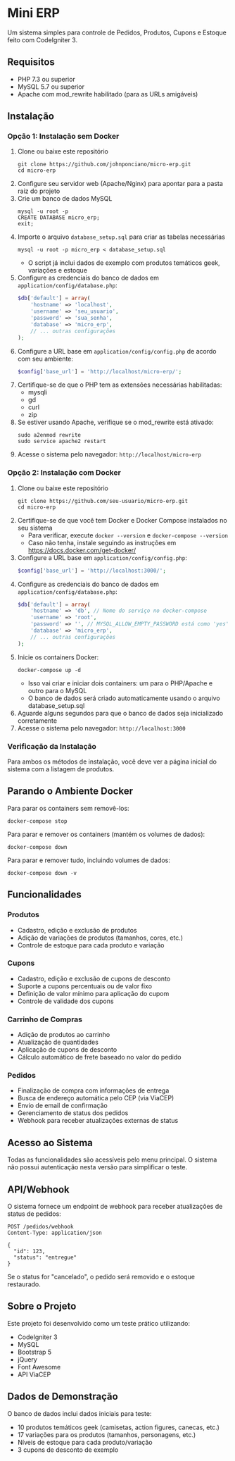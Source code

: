 # Mini ERP

Um sistema simples para controle de Pedidos, Produtos, Cupons e Estoque feito com CodeIgniter 3.

## Requisitos

- PHP 7.3 ou superior
- MySQL 5.7 ou superior
- Apache com mod_rewrite habilitado (para as URLs amigáveis)

## Instalação

### Opção 1: Instalação sem Docker

1. Clone ou baixe este repositório
   ```
   git clone https://github.com/johnponciano/micro-erp.git
   cd micro-erp
   ```
2. Configure seu servidor web (Apache/Nginx) para apontar para a pasta raiz do projeto
3. Crie um banco de dados MySQL
   ```
   mysql -u root -p
   CREATE DATABASE micro_erp;
   exit;
   ```
4. Importe o arquivo `database_setup.sql` para criar as tabelas necessárias
   ```
   mysql -u root -p micro_erp < database_setup.sql
   ```
   - O script já inclui dados de exemplo com produtos temáticos geek, variações e estoque
5. Configure as credenciais do banco de dados em `application/config/database.php`:
   ```php
   $db['default'] = array(
       'hostname' => 'localhost',
       'username' => 'seu_usuario',
       'password' => 'sua_senha',
       'database' => 'micro_erp',
       // ... outras configurações
   );
   ```
6. Configure a URL base em `application/config/config.php` de acordo com seu ambiente:
   ```php
   $config['base_url'] = 'http://localhost/micro-erp/';
   ```
7. Certifique-se de que o PHP tem as extensões necessárias habilitadas:
   - mysqli
   - gd
   - curl
   - zip
8. Se estiver usando Apache, verifique se o mod_rewrite está ativado:
   ```
   sudo a2enmod rewrite
   sudo service apache2 restart
   ```
9. Acesse o sistema pelo navegador: `http://localhost/micro-erp`

### Opção 2: Instalação com Docker

1. Clone ou baixe este repositório
   ```
   git clone https://github.com/seu-usuario/micro-erp.git
   cd micro-erp
   ```
2. Certifique-se de que você tem Docker e Docker Compose instalados no seu sistema
   - Para verificar, execute `docker --version` e `docker-compose --version`
   - Caso não tenha, instale seguindo as instruções em https://docs.docker.com/get-docker/
3. Configure a URL base em `application/config/config.php`:
   ```php
   $config['base_url'] = 'http://localhost:3000/';
   ```
4. Configure as credenciais do banco de dados em `application/config/database.php`:
   ```php
   $db['default'] = array(
       'hostname' => 'db', // Nome do serviço no docker-compose
       'username' => 'root',
       'password' => '', // MYSQL_ALLOW_EMPTY_PASSWORD está como 'yes' no docker-compose
       'database' => 'micro_erp',
       // ... outras configurações
   );
   ```
5. Inicie os containers Docker:
   ```
   docker-compose up -d
   ```
   - Isso vai criar e iniciar dois containers: um para o PHP/Apache e outro para o MySQL
   - O banco de dados será criado automaticamente usando o arquivo database_setup.sql
6. Aguarde alguns segundos para que o banco de dados seja inicializado corretamente
7. Acesse o sistema pelo navegador: `http://localhost:3000`

### Verificação da Instalação

Para ambos os métodos de instalação, você deve ver a página inicial do sistema com a listagem de produtos.

## Parando o Ambiente Docker

Para parar os containers sem removê-los:
```
docker-compose stop
```

Para parar e remover os containers (mantém os volumes de dados):
```
docker-compose down
```

Para parar e remover tudo, incluindo volumes de dados:
```
docker-compose down -v
```

## Funcionalidades

### Produtos
- Cadastro, edição e exclusão de produtos
- Adição de variações de produtos (tamanhos, cores, etc.)
- Controle de estoque para cada produto e variação

### Cupons
- Cadastro, edição e exclusão de cupons de desconto
- Suporte a cupons percentuais ou de valor fixo
- Definição de valor mínimo para aplicação do cupom
- Controle de validade dos cupons

### Carrinho de Compras
- Adição de produtos ao carrinho
- Atualização de quantidades
- Aplicação de cupons de desconto
- Cálculo automático de frete baseado no valor do pedido

### Pedidos
- Finalização de compra com informações de entrega
- Busca de endereço automática pelo CEP (via ViaCEP)
- Envio de email de confirmação
- Gerenciamento de status dos pedidos
- Webhook para receber atualizações externas de status

## Acesso ao Sistema

Todas as funcionalidades são acessíveis pelo menu principal. O sistema não possui autenticação nesta versão para simplificar o teste.

## API/Webhook

O sistema fornece um endpoint de webhook para receber atualizações de status de pedidos:

```
POST /pedidos/webhook
Content-Type: application/json

{
  "id": 123,
  "status": "entregue"
}
```

Se o status for "cancelado", o pedido será removido e o estoque restaurado.

## Sobre o Projeto

Este projeto foi desenvolvido como um teste prático utilizando:

- CodeIgniter 3
- MySQL
- Bootstrap 5
- jQuery
- Font Awesome
- API ViaCEP 

## Dados de Demonstração

O banco de dados inclui dados iniciais para teste:

- 10 produtos temáticos geek (camisetas, action figures, canecas, etc.)
- 17 variações para os produtos (tamanhos, personagens, etc.)
- Níveis de estoque para cada produto/variação
- 3 cupons de desconto de exemplo 